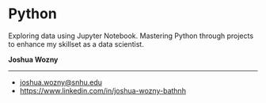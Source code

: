 # Python
Exploring data using Jupyter Notebook. Mastering Python through projects to enhance my skillset as a data scientist.

<b> Joshua Wozny </b>

<hr>


* joshua.wozny@snhu.edu
* https://www.linkedin.com/in/joshua-wozny-bathnh
